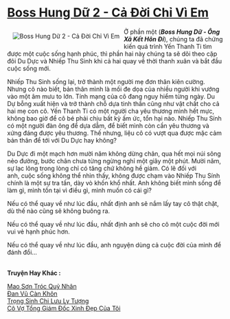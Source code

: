 <a href="https://utruyen.com/boss-hung-du-2-ca-doi-chi-vi-em/16858/" title="Boss Hung Dữ 2 - Cả Đời Chỉ Vì Em"><h1>Boss Hung Dữ 2 - Cả Đời Chỉ Vì Em</h1></a><div style="display:table"><img align="right" style="float: left; padding: 10px;" src="https://utruyen.com/images/story/200x260/boss-hung-du-2-ca-doi-chi-vi-em.jpg" alt="Boss Hung Dữ 2 - Cả Đời Chỉ Vì Em">Ở phần một (<i><b>Boss Hung Dữ - Ông Xã Kết Hôn Đi</b></i>), chúng ta đã chứng kiến quá trình Yến Thanh Ti tìm được một cuộc sống hạnh phúc, thì phần hai này chúng ta sẽ dõi theo cặp đôi Du Dực và Nhiếp Thu Sinh khi cả hai quay về thời thanh xuân và bắt đầu cuộc sống mới.<p></p>Nhiếp Thu Sinh sống lại, trở thành một người mẹ đơn thân kiên cường. Nhưng cô nào biết, bản thân mình là mối đe dọa của nhiều người khi vướng vào một âm mưu to lớn. Tính mạng của cô đang nguy hiểm từng ngày. Du Dự bỗng xuất hiện và trở thành chỗ dựa tinh thần cũng như vật chất cho cả hai mẹ con cô. Yến Thanh Ti có một người cha yêu thương mình hết mực, không bao giờ để cô bé phải chịu bất kỳ ấm ức, tổn hại nào. Nhiếp Thu Sính có một người đàn ông để dựa dẫm, để biết mình còn cần yêu thương và xứng đáng được yêu thương. Thế nhưng, liệu cô có vượt qua được mặc cảm bản thân để tới với Du Dực hay không?<p></p>Du Dực đi một mạch hơn mười năm không dừng chân, qua hết mọi núi sông nẻo đường, bước chân chưa từng ngừng nghỉ một giây một phút. Mười năm, sự lạc lõng trong lòng chỉ có tăng chứ không hề giảm. Có lẽ đối với anh, cuộc sống không thể nhìn thấy, không được chạm vào Nhiếp Thu Sính chính là một sự tra tấn, dày vò khốn khổ nhất. Anh không biết mình sống để làm gì, mình tồn tại vì điều gì, mình muốn có cái gì?<p></p>Nếu có thể quay về như lúc đầu, nhất định anh sẽ nắm lấy tay cô thật chặt, dù thế nào cũng sẽ không buông ra.<p></p>Nếu có thể quay về như lúc đầu, nhất định anh sẽ cho cô một cuộc đời mới vui vẻ hạnh phúc hơn.<p></p>Nếu có thể quay về như lúc đầu, anh nguyện dùng cả cuộc đời của mình để đánh đổi...</div><p><br><b>Truyện Hay Khác :</b></p><a href="https://utruyen.com/mao-son-troc-quy-nhan/17567/" alt="Mao Sơn Tróc Quỷ Nhân">Mao Sơn Tróc Quỷ Nhân</a><br/><a href="https://github.com/quanluxury/truyenhot/tree/master/truyenhay/1228/" alt="Đan Vũ Càn Khôn">Đan Vũ Càn Khôn</a><br/><a href="https://dammyh.wordpress.com/2019/11/07/trong-sinh-chi-luu-ly-tuong/" alt="Trọng Sinh Chi Lưu Ly Tượng">Trọng Sinh Chi Lưu Ly Tượng</a><br/><a href="https://github.com/quanluxury/truyenhot/tree/master/truyenhay/5173/" alt="Cô Vợ Tổng Giám Đốc Xinh Đẹp Của Tôi">Cô Vợ Tổng Giám Đốc Xinh Đẹp Của Tôi</a><br/>